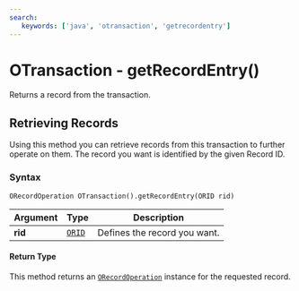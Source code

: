 ```yaml
---
search:
   keywords: ['java', 'otransaction', 'getrecordentry']
---
```


# OTransaction - getRecordEntry()

Returns a record from the transaction.

## Retrieving Records

Using this method you can retrieve records from this transaction to further operate on them.  The record you want is identified by the given Record ID.

### Syntax

```
ORecordOperation OTransaction().getRecordEntry(ORID rid)
```

| Argument | Type | Description |
|---|---|---|
| **rid** | [`ORID`](../ORID.md) | Defines the record you want. |

#### Return Type

This method returns an [`ORecordOperation`](../ORecordOperation.md) instance for the requested record.



